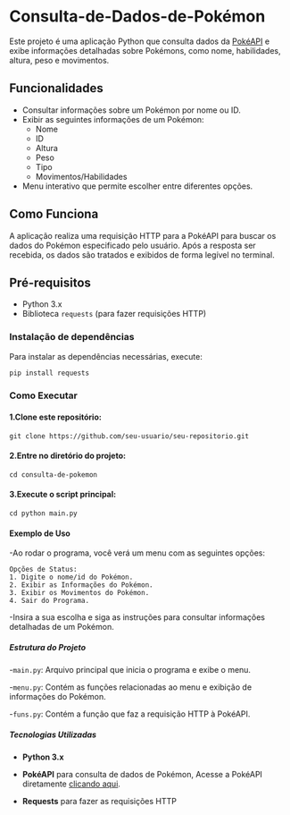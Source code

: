 # Consulta-de-Dados-de-Pokémon

Este projeto é uma aplicação Python que consulta dados da [PokéAPI](https://pokeapi.co/) e exibe informações detalhadas sobre Pokémons, como nome, habilidades, altura, peso e movimentos.

## Funcionalidades

- Consultar informações sobre um Pokémon por nome ou ID.
- Exibir as seguintes informações de um Pokémon:
  - Nome
  - ID
  - Altura
  - Peso
  - Tipo
  - Movimentos/Habilidades
- Menu interativo que permite escolher entre diferentes opções.

## Como Funciona

A aplicação realiza uma requisição HTTP para a PokéAPI para buscar os dados do Pokémon especificado pelo usuário. Após a resposta ser recebida, os dados são tratados e exibidos de forma legível no terminal.

## Pré-requisitos

- Python 3.x
- Biblioteca `requests` (para fazer requisições HTTP)

### Instalação de dependências

Para instalar as dependências necessárias, execute:

```bash
pip install requests
```

### Como Executar

#### 1.Clone este repositório:

```git clone https://github.com/seu-usuario/seu-repositorio.git```

#### 2.Entre no diretório do projeto:

```cd consulta-de-pokemon```

#### 3.Execute o script principal:

```cd python main.py```

#### Exemplo de Uso

-Ao rodar o programa, você verá um menu com as seguintes opções:
```
Opções de Status:
1. Digite o nome/id do Pokémon.
2. Exibir as Informações do Pokémon.
3. Exibir os Movimentos do Pokémon.
4. Sair do Programa.
```

-Insira a sua escolha e siga as instruções para consultar informações detalhadas de um Pokémon.

##### Estrutura do Projeto

-`main.py`: Arquivo principal que inicia o programa e exibe o menu.

-`menu.py`: Contém as funções relacionadas ao menu e exibição de informações do Pokémon.

-`funs.py`: Contém a função que faz a requisição HTTP à PokéAPI.

##### Tecnologias Utilizadas

- **Python 3.x**

- **PokéAPI** para consulta de dados de Pokémon, Acesse a PokéAPI diretamente [clicando aqui](https://pokeapi.co/).

- **Requests** para fazer as requisições HTTP


